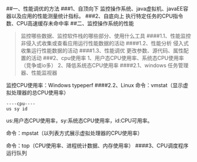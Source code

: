 ##一、性能调优的方法
###1、自顶向下
监控操作系统、java虚拟机、javaEE容器以及应用的性能测量统计指标。
###2、自底向上
执行特定任务的CPU指令数、CPU高速缓存未命中率
##二、监控操作系统的性能
> 监控哪些数据、监控软件栈的哪些部分、使用什么工具
####1.1、性能监控
非侵入式收集或查看应用运行性能数据的活动
####1.2、性能分析
侵入式收集运行性能数据的活动
####1.3、性能调优
更改参数、源代码、属性配置的活动
###2、cpu使用率
> 1、用户态CPU使用率、系统态CPU使用率（竞争或io多）
> 2、降低系统态CPU使用率
####2.1、windows
> 任务管理器、性能监视器

监控CPU使用率：Windows typeperf
####2.2、Linux
命令：vmstat（显示虚拟处理器的总CPU使用率）

```
----cpu----
us sy id
```
us:用户态CPU使用率，sy:系统态CPU使用率，id:CPU可用率。 

命令：mpstat（以列表方式展示虚拟处理器的CPU使用率）

命令：top（CPU使用率、进程统计数据、内存使用率）
####3、CPU调度程序运行队列
